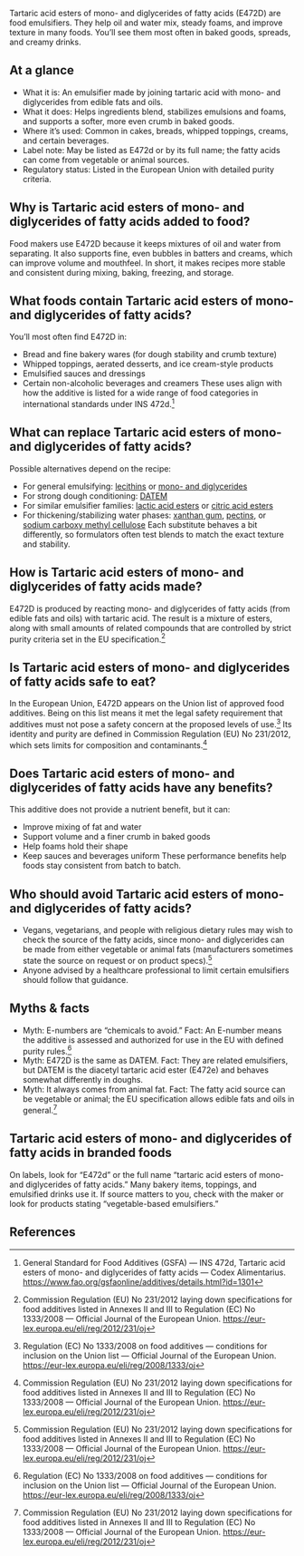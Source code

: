 Tartaric acid esters of mono- and diglycerides of fatty acids (E472D) are food emulsifiers. They help oil and water mix, steady foams, and improve texture in many foods. You’ll see them most often in baked goods, spreads, and creamy drinks.

<!--more-->

## At a glance
- What it is: An emulsifier made by joining tartaric acid with mono- and diglycerides from edible fats and oils.
- What it does: Helps ingredients blend, stabilizes emulsions and foams, and supports a softer, more even crumb in baked goods.
- Where it’s used: Common in cakes, breads, whipped toppings, creams, and certain beverages.
- Label note: May be listed as E472d or by its full name; the fatty acids can come from vegetable or animal sources.
- Regulatory status: Listed in the European Union with detailed purity criteria.

## Why is Tartaric acid esters of mono- and diglycerides of fatty acids added to food?
Food makers use E472D because it keeps mixtures of oil and water from separating. It also supports fine, even bubbles in batters and creams, which can improve volume and mouthfeel. In short, it makes recipes more stable and consistent during mixing, baking, freezing, and storage.

## What foods contain Tartaric acid esters of mono- and diglycerides of fatty acids?
You’ll most often find E472D in:
- Bread and fine bakery wares (for dough stability and crumb texture)
- Whipped toppings, aerated desserts, and ice cream-style products
- Emulsified sauces and dressings
- Certain non-alcoholic beverages and creamers
These uses align with how the additive is listed for a wide range of food categories in international standards under INS 472d.[^3]

## What can replace Tartaric acid esters of mono- and diglycerides of fatty acids?
Possible alternatives depend on the recipe:
- For general emulsifying: [lecithins](/e322-lecithins) or [mono- and diglycerides](/e471-mono-and-diglycerides-of-fatty-acids)
- For strong dough conditioning: [DATEM](/e472e-mono-and-diacetyltartaric-acid-esters-of-mono-and-diglycerides-of-fatty-acids)
- For similar emulsifier families: [lactic acid esters](/e472b-lactic-acid-esters-of-mono-and-diglycerides-of-fatty-acids) or [citric acid esters](/e472c-citric-acid-esters-of-mono-and-diglycerides-of-fatty-acids)
- For thickening/stabilizing water phases: [xanthan gum](/e415-xanthan-gum), [pectins](/e440-pectins), or [sodium carboxy methyl cellulose](/e466-sodium-carboxy-methyl-cellulose)
Each substitute behaves a bit differently, so formulators often test blends to match the exact texture and stability.

## How is Tartaric acid esters of mono- and diglycerides of fatty acids made?
E472D is produced by reacting mono- and diglycerides of fatty acids (from edible fats and oils) with tartaric acid. The result is a mixture of esters, along with small amounts of related compounds that are controlled by strict purity criteria set in the EU specification.[^1]

## Is Tartaric acid esters of mono- and diglycerides of fatty acids safe to eat?
In the European Union, E472D appears on the Union list of approved food additives. Being on this list means it met the legal safety requirement that additives must not pose a safety concern at the proposed levels of use.[^2] Its identity and purity are defined in Commission Regulation (EU) No 231/2012, which sets limits for composition and contaminants.[^1]

## Does Tartaric acid esters of mono- and diglycerides of fatty acids have any benefits?
This additive does not provide a nutrient benefit, but it can:
- Improve mixing of fat and water
- Support volume and a finer crumb in baked goods
- Help foams hold their shape
- Keep sauces and beverages uniform
These performance benefits help foods stay consistent from batch to batch.

## Who should avoid Tartaric acid esters of mono- and diglycerides of fatty acids?
- Vegans, vegetarians, and people with religious dietary rules may wish to check the source of the fatty acids, since mono- and diglycerides can be made from either vegetable or animal fats (manufacturers sometimes state the source on request or on product specs).[^1]
- Anyone advised by a healthcare professional to limit certain emulsifiers should follow that guidance.

## Myths & facts
- Myth: E-numbers are “chemicals to avoid.” Fact: An E-number means the additive is assessed and authorized for use in the EU with defined purity rules.[^2]
- Myth: E472D is the same as DATEM. Fact: They are related emulsifiers, but DATEM is the diacetyl tartaric acid ester (E472e) and behaves somewhat differently in doughs.
- Myth: It always comes from animal fat. Fact: The fatty acid source can be vegetable or animal; the EU specification allows edible fats and oils in general.[^1]

## Tartaric acid esters of mono- and diglycerides of fatty acids in branded foods
On labels, look for “E472d” or the full name “tartaric acid esters of mono- and diglycerides of fatty acids.” Many bakery items, toppings, and emulsified drinks use it. If source matters to you, check with the maker or look for products stating “vegetable-based emulsifiers.”

## References
[^1]: Commission Regulation (EU) No 231/2012 laying down specifications for food additives listed in Annexes II and III to Regulation (EC) No 1333/2008 — Official Journal of the European Union. https://eur-lex.europa.eu/eli/reg/2012/231/oj
[^2]: Regulation (EC) No 1333/2008 on food additives — conditions for inclusion on the Union list — Official Journal of the European Union. https://eur-lex.europa.eu/eli/reg/2008/1333/oj
[^3]: General Standard for Food Additives (GSFA) — INS 472d, Tartaric acid esters of mono- and diglycerides of fatty acids — Codex Alimentarius. https://www.fao.org/gsfaonline/additives/details.html?id=1301
